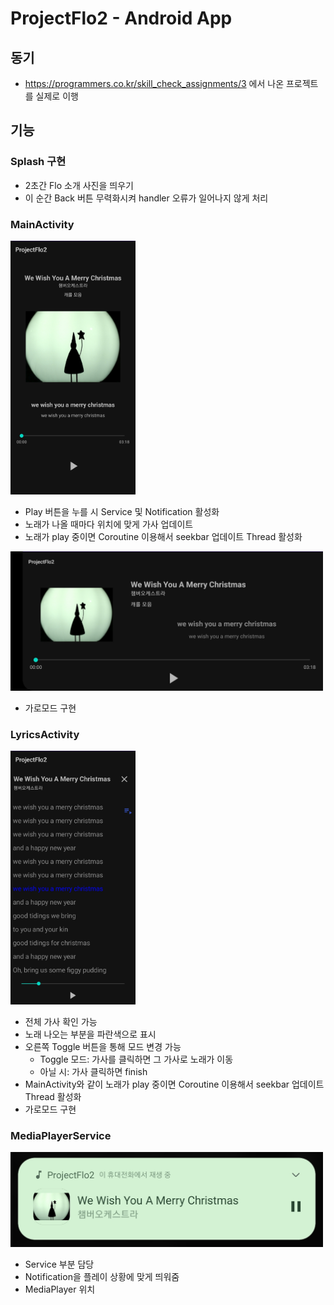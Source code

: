 # ProjectFlo2 - Android App

## 동기
- https://programmers.co.kr/skill_check_assignments/3 에서 나온 프로젝트를 실제로 이행

## 기능
### Splash 구현
- 2초간 Flo 소개 사진을 띄우기
- 이 순간 Back 버튼 무력화시켜 handler 오류가 일어나지 않게 처리

### MainActivity

<img src="./image/MainActivity.jpg" alt="MainActivity" width="200"/>

- Play 버튼을 누를 시 Service 및 Notification 활성화
- 노래가 나올 때마다 위치에 맞게 가사 업데이트
- 노래가 play 중이면 Coroutine 이용해서 seekbar 업데이트 Thread 활성화

<img src="./image/MainActivity_land.jpg" alt="MainActivityLand" width="500"/>


- 가로모드 구현

### LyricsActivity

<img src="./image/LyricsActivity.jpg" alt="LyricsActivityLand" width="200"/>

- 전체 가사 확인 가능
- 노래 나오는 부분을 파란색으로 표시
- 오른쪽 Toggle 버튼을 통해 모드 변경 가능
  + Toggle 모드: 가사를 클릭하면 그 가사로 노래가 이동
  + 아닐 시: 가사 클릭하면 finish
- MainActivity와 같이 노래가 play 중이면 Coroutine 이용해서 seekbar 업데이트 Thread 활성화
- 가로모드 구현

### MediaPlayerService

<img src="./image/MediaPlayerNotification.jpg" alt="MediaPlayerNotification" width="500"/>

- Service 부분 담당
- Notification을 플레이 상황에 맞게 띄워줌
- MediaPlayer 위치
